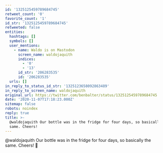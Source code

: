 ```yaml
---
id: '1325125459789684745'
retweet_count: '0'
favorite_count: '1'
id_str: '1325125459789684745'
retweeted: false
entities:
  hashtags: []
  symbols: []
  user_mentions:
    - name: Waldo is on Mastodon
      screen_name: waldojaquith
      indices:
        - '0'
        - '13'
      id_str: '206283535'
      id: '206283535'
  urls: []
in_reply_to_status_id_str: '1325123658092863489'
in_reply_to_screen_name: waldojaquith
original_url: https://twitter.com/benbalter/status/1325125459789684745
date: '2020-11-07T17:18:23.000Z'
sitemap: false
robots: noindex
reply: true
title: >-
  @waldojaquith Our bottle was in the fridge for four days, so basically the
  same. Cheers! 
---
```


@waldojaquith Our bottle was in the fridge for four days, so basically the same. Cheers! 🥂
